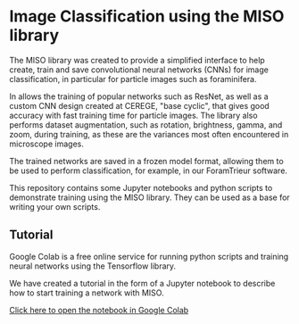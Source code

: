# Image Classification using the MISO library

The MISO library was created to provide a simplified interface to help create, train and save convolutional neural networks (CNNs) for image classification, in particular for particle images such as foraminifera.

In allows the training of popular networks such as ResNet, as well as a custom CNN design created at CEREGE, "base cyclic", that gives good accuracy with fast training time for particle images. The library also performs dataset augmentation, such as rotation, brightness, gamma, and zoom, during training, as these are the variances most often encountered in microscope images.

The trained networks are saved in a frozen model format, allowing them to be used to perform classification, for example, in our ForamTrieur software.

This repository contains some Jupyter notebooks and python scripts to demonstrate training using the MISO library. They can be used as a base for writing your own scripts.

## Tutorial

Google Colab is a free online service for running python scripts and training neural networks using the Tensorflow library.

We have created a tutorial in the form of a Jupyter notebook to describe how to start training a network with MISO.

[Click here to open the notebook in Google Colab](https://colab.research.google.com/github/microfossil/particle-classification-examples/blob/master/image_classification_with_miso_tutorial.ipynb)
